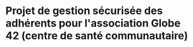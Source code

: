 # Projet de gestion sécurisée des adhérents pour l'association Globe 42 (centre de santé communautaire)
